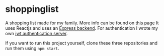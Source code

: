 # shoppinglist
A shopping list made for my family. More info can be found on [this page](https://robin.heidenis.com/projects/shoppinglist)
It uses Reactjs and uses an [Express backend](https://github.com/RobinHeidenis/Shopping-List-Backend). For authentication I wrote my own [jwt authentication server](https://github.com/RobinHeidenis/auth). 

If you want to run this project yourself, clone these three repositories and run them using `npm start`.
